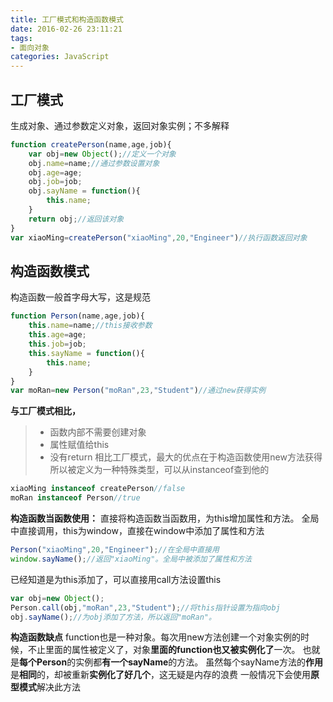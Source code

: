 ```yaml
---
title: 工厂模式和构造函数模式
date: 2016-02-26 23:11:21
tags: 
- 面向对象
categories: JavaScript
---
```

工厂模式
---
生成对象、通过参数定义对象，返回对象实例；不多解释
```JavaScript
function createPerson(name,age,job){
	var obj=new Object();//定义一个对象
	obj.name=name;//通过参数设置对象
	obj.age=age;
	obj.job=job;
	obj.sayName = function(){
		this.name;
	}
	return obj;//返回该对象
}
var xiaoMing=createPerson("xiaoMing",20,"Engineer")//执行函数返回对象
```
<!--more-->
构造函数模式
---
构造函数一般首字母大写，这是规范
```JavaScript
function Person(name,age,job){
	this.name=name;//this接收参数
	this.age=age;
	this.job=job;
	this.sayName = function(){
		this.name;
	}
}
var moRan=new Person("moRan",23,"Student")//通过new获得实例
```
**与工厂模式相比，**
> - 函数内部不需要创建对象
> - 属性赋值给this
> - 没有return
相比工厂模式，最大的优点在于构造函数使用new方法获得
所以被定义为一种特殊类型，可以从instanceof查到他的
```JavaScript
xiaoMing instanceof createPerson//false
moRan instanceof Person//true
```

**构造函数当函数使用：**
直接将构造函数当函数用，为this增加属性和方法。
全局中直接调用，this为window，直接在window中添加了属性和方法
```JavaScript
Person("xiaoMing",20,"Engineer");//在全局中直接用
window.sayName();//返回"xiaoMing"。全局中被添加了属性和方法
```
已经知道是为this添加了，可以直接用call方法设置this
```JavaScript
var obj=new Object();
Person.call(obj,"moRan",23,"Student");//将this指针设置为指向obj
obj.sayName();//为obj添加了方法，所以返回"moRan"。
```

**构造函数缺点**
function也是一种对象。每次用new方法创建一个对象实例的时候，不止里面的属性被定义了，对象**里面的function也又被实例化了**一次。
也就是**每个Person**的实例都**有一个sayName**的方法。
虽然每个sayName方法的**作用**是**相同**的，却被重新**实例化了好几个**，这无疑是内存的浪费
一般情况下会使用**原型模式**解决此方法